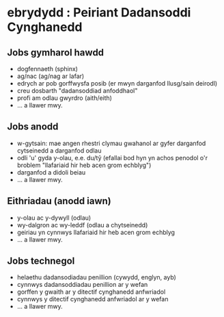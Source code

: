 # ebrydydd : Peiriant Dadansoddi Cynghanedd

## Jobs gymharol hawdd

* dogfennaeth (sphinx) 
* ag/nac (ag/nag ar lafar)
* edrych ar pob gorffwysfa posib (er mwyn darganfod llusg/sain deirodl)
* creu dosbarth "dadansoddiad anfoddhaol"
* profi am odlau gwyrdro (aith/eith)
* ... a llawer mwy.

## Jobs anodd

* w-gytsain: mae angen rhestri clymau gwahanol ar gyfer darganfod cytseinedd a darganfod odlau
* odli 'u' gyda y-olau, e.e. du/tŷ (efallai bod hyn yn achos penodol o'r broblem "llafariaid hir heb acen grom echblyg")
* darganfod a didoli beiau
* ... a llawer mwy.

## Eithriadau (anodd iawn)

* y-olau ac y-dywyll (odlau)
* wy-dalgron ac wy-leddf (odlau a chytseinedd)
* geiriau yn cynnwys llafariaid hir heb acen grom echblyg
* ... a llawer mwy.

## Jobs technegol

* helaethu dadansodiadau penillion (cywydd, englyn, ayb)
* cynnwys dadansoddiadau penillion ar y wefan
* gorffen y gwaith ar y ditectif cynghanedd anfwriadol
* cynnwys y ditectif cynghanedd anfwriadol ar y wefan
* ... a llawer mwy.

